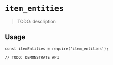 # `item_entities`

> TODO: description

## Usage

```
const itemEntities = require('item_entities');

// TODO: DEMONSTRATE API
```
